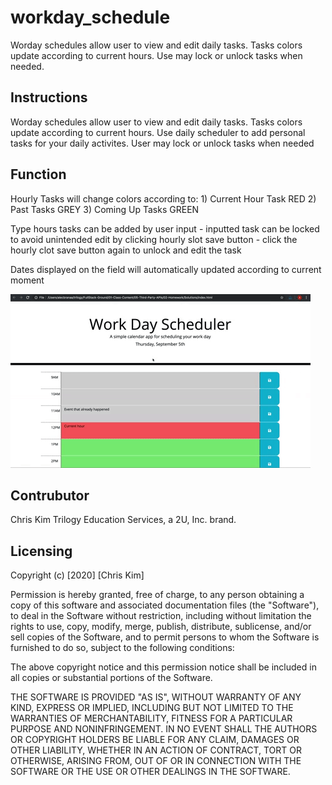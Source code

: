 # workday_schedule
Worday schedules allow user to view and edit daily tasks. Tasks colors update according to current hours. Use may lock or unlock tasks when needed. 


## Instructions
Worday schedules allow user to view and edit daily tasks. Tasks colors update according to current hours. Use daily scheduler to add personal tasks for your daily activites. User may lock or unlock tasks when needed


## Function
Hourly Tasks will change colors according to:
    1) Current Hour Task RED
    2) Past Tasks GREY
    3) Coming Up Tasks GREEN

Type hours tasks can be added by user input
    - inputted task can be locked to avoid unintended edit by clicking hourly slot save button
    - click the hourly clot save button again to unlock and edit the task

Dates displayed on the field will automatically updated according to current moment

![](asset/wd.gif)

## Contrubutor
Chris Kim
Trilogy Education Services, a 2U, Inc. brand.

## Licensing
Copyright (c) [2020] [Chris Kim]

Permission is hereby granted, free of charge, to any person obtaining a copy of this software and associated documentation files (the "Software"), to deal in the Software without restriction, including without limitation the rights to use, copy, modify, merge, publish, distribute, sublicense, and/or sell copies of the Software, and to permit persons to whom the Software is furnished to do so, subject to the following conditions:

The above copyright notice and this permission notice shall be included in all copies or substantial portions of the Software.

THE SOFTWARE IS PROVIDED "AS IS", WITHOUT WARRANTY OF ANY KIND, EXPRESS OR IMPLIED, INCLUDING BUT NOT LIMITED TO THE WARRANTIES OF MERCHANTABILITY, FITNESS FOR A PARTICULAR PURPOSE AND NONINFRINGEMENT. IN NO EVENT SHALL THE AUTHORS OR COPYRIGHT HOLDERS BE LIABLE FOR ANY CLAIM, DAMAGES OR OTHER LIABILITY, WHETHER IN AN ACTION OF CONTRACT, TORT OR OTHERWISE, ARISING FROM, OUT OF OR IN CONNECTION WITH THE SOFTWARE OR THE USE OR OTHER DEALINGS IN THE SOFTWARE.
